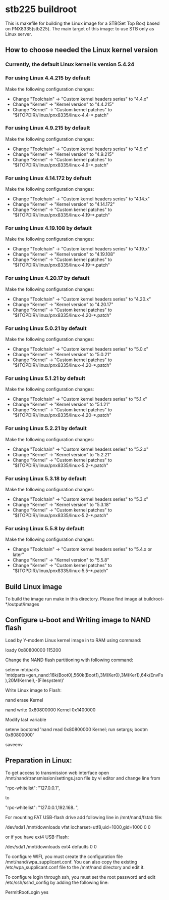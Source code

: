 # stb225 buildroot
This is makefile for building the Linux image for a STB(Set Top Box) based on PNX8335(stb225).
The main target of this image: to use STB only as Linux server.

## How to choose needed the Linux kernel version

### Currently, the default Linux kernel is version 5.4.24

### For using Linux 4.4.215 by default
Make the following configuration changes:
* Change "Toolchain" -> "Custom kernel headers series" to "4.4.x"
* Change "Kernel" -> "Kernel version" to "4.4.215"
* Change "Kernel" -> "Custom kernel patches" to "$(TOPDIR)/linux/pnx8335/linux-4.4-*.patch"

### For using Linux 4.9.215 by default
Make the following configuration changes:
* Change "Toolchain" -> "Custom kernel headers series" to "4.9.x"
* Change "Kernel" -> "Kernel version" to "4.9.215"
* Change "Kernel" -> "Custom kernel patches" to "$(TOPDIR)/linux/pnx8335/linux-4.9-*.patch"

### For using Linux 4.14.172 by default
Make the following configuration changes:
* Change "Toolchain" -> "Custom kernel headers series" to "4.14.x"
* Change "Kernel" -> "Kernel version" to "4.14.172"
* Change "Kernel" -> "Custom kernel patches" to "$(TOPDIR)/linux/pnx8335/linux-4.19-*.patch"

### For using Linux 4.19.108 by default
Make the following configuration changes:
* Change "Toolchain" -> "Custom kernel headers series" to "4.19.x"
* Change "Kernel" -> "Kernel version" to "4.19.108"
* Change "Kernel" -> "Custom kernel patches" to "$(TOPDIR)/linux/pnx8335/linux-4.19-*.patch"

### For using Linux 4.20.17 by default
Make the following configuration changes:
* Change "Toolchain" -> "Custom kernel headers series" to "4.20.x"
* Change "Kernel" -> "Kernel version" to "4.20.17"
* Change "Kernel" -> "Custom kernel patches" to "$(TOPDIR)/linux/pnx8335/linux-4.20-*.patch"

### For using Linux 5.0.21 by default
Make the following configuration changes:
* Change "Toolchain" -> "Custom kernel headers series" to "5.0.x"
* Change "Kernel" -> "Kernel version" to "5.0.21"
* Change "Kernel" -> "Custom kernel patches" to "$(TOPDIR)/linux/pnx8335/linux-4.20-*.patch"

### For using Linux 5.1.21 by default
Make the following configuration changes:
* Change "Toolchain" -> "Custom kernel headers series" to "5.1.x"
* Change "Kernel" -> "Kernel version" to "5.1.21"
* Change "Kernel" -> "Custom kernel patches" to "$(TOPDIR)/linux/pnx8335/linux-4.20-*.patch"

### For using Linux 5.2.21 by default
Make the following configuration changes:
* Change "Toolchain" -> "Custom kernel headers series" to "5.2.x"
* Change "Kernel" -> "Kernel version" to "5.2.21"
* Change "Kernel" -> "Custom kernel patches" to "$(TOPDIR)/linux/pnx8335/linux-5.2-*.patch"

### For using Linux 5.3.18 by default
Make the following configuration changes:
* Change "Toolchain" -> "Custom kernel headers series" to "5.3.x"
* Change "Kernel" -> "Kernel version" to "5.3.18"
* Change "Kernel" -> "Custom kernel patches" to "$(TOPDIR)/linux/pnx8335/linux-5.2-*.patch"

### For using Linux 5.5.8 by default
Make the following configuration changes:
* Change "Toolchain" -> "Custom kernel headers series" to "5.4.x or later"
* Change "Kernel" -> "Kernel version" to "5.5.8"
* Change "Kernel" -> "Custom kernel patches" to "$(TOPDIR)/linux/pnx8335/linux-5.5-*.patch"

## Build Linux image
To build the image run make in this directory.
Please find image at buildroot-*/output/images

## Configure u-boot and Writing image to NAND flash
Load by Y-modem Linux kernel image in to RAM using command:

loady 0x80800000 115200

Change the NAND flash partitioning with following command:

setenv mtdparts 'mtdparts=gen_nand:16k(Boot0),560k(Boot1),3M(Ker0),3M(Ker1),64k(EnvFs),20M(Kernel),-(Filesystem)'

Write Linux image to Flash:

nand erase Kernel

nand write 0x80800000 Kernel 0x1400000

Modify last variable

setenv bootcmd 'nand read 0x80800000 Kernel; run setargs; bootm 0x80800000'

saveenv

## Preparation in Linux:
To get access to transmission web interface open /mnt/nand/transmission/settings.json file by vi editor
and change line from

"rpc-whitelist": "127.0.0.1",

to

"rpc-whitelist": "127.0.0.1,192.168.*.*",

For mounting FAT USB-flash drive add following line in /mnt/nand/fstab file:

/dev/sda1 /mnt/downloads   vfat  iocharset=utf8,uid=1000,gid=1000 0 0

or if you have ext4 USB-Flash:

/dev/sda1 /mnt/downloads   ext4  defaults 0 0

To configure WIFI, you must create the configuration file /mnt/nand/wpa_supplicant.conf.
You can also copy the existing /etc/wpa_supplicant.conf file to the /mnt/nand directory and edit it.

To configure login through ssh, you must set the root password and edit /etc/ssh/sshd_config by adding the following line:

PermitRootLogin yes
